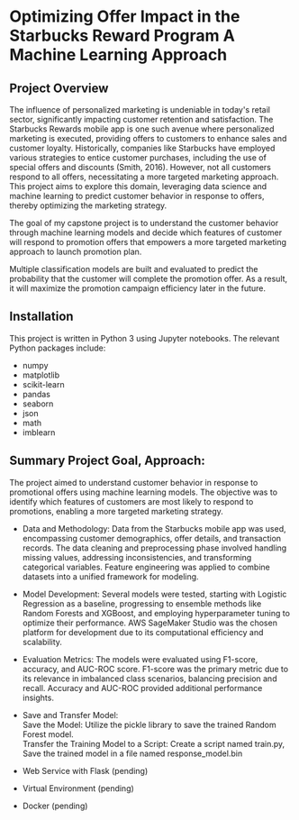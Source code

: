 # Optimizing Offer Impact in the Starbucks Reward Program A Machine Learning Approach
## Project Overview
The influence of personalized marketing is undeniable in today's retail sector, significantly impacting customer retention and satisfaction. The Starbucks Rewards mobile app is one such avenue where personalized marketing is executed, providing offers to customers to enhance sales and customer loyalty. Historically, companies like Starbucks have employed various strategies to entice customer purchases, including the use of special offers and discounts (Smith, 2016). However, not all customers respond to all offers, necessitating a more targeted marketing approach. This project aims to explore this domain, leveraging data science and machine learning to predict customer behavior in response to offers, thereby optimizing the marketing strategy.

The goal of my capstone project is to understand the customer behavior through machine learning models and decide which features of customer will respond to promotion offers that empowers a more targeted marketing approach to launch promotion plan.

Multiple classification models are built and evaluated to predict the probability that the customer will complete the promotion offer. As a result, it will maximize the promotion campaign efficiency later in the future.
## Installation
This project is written in Python 3 using Jupyter notebooks. The relevant Python packages include:

* numpy
* matplotlib
* scikit-learn
* pandas
* seaborn
* json
* math
* imblearn
## Summary Project Goal, Approach:
The project aimed to understand customer behavior in response to promotional offers using machine learning models. The objective was to identify which features of customers are most likely to respond to promotions, enabling a more targeted marketing strategy.

* Data and Methodology:
Data from the Starbucks mobile app was used, encompassing customer demographics, offer details, and transaction records. The data cleaning and preprocessing phase involved handling missing values, addressing inconsistencies, and transforming categorical variables. Feature engineering was applied to combine datasets into a unified framework for modeling.

* Model Development:
Several models were tested, starting with Logistic Regression as a baseline, progressing to ensemble methods like Random Forests and XGBoost, and employing hyperparameter tuning to optimize their performance. AWS SageMaker Studio was the chosen platform for development due to its computational efficiency and scalability.

* Evaluation Metrics:
The models were evaluated using F1-score, accuracy, and AUC-ROC score. F1-score was the primary metric due to its relevance in imbalanced class scenarios, balancing precision and recall. Accuracy and AUC-ROC provided additional performance insights.

* Save and Transfer Model:  
Save the Model: Utilize the pickle library to save the trained Random Forest model.  
Transfer the Training Model to a Script: Create a script named train.py,  
Save the trained model in a file named response_model.bin
* Web Service with Flask (pending)
* Virtual Environment (pending)
* Docker (pending)

